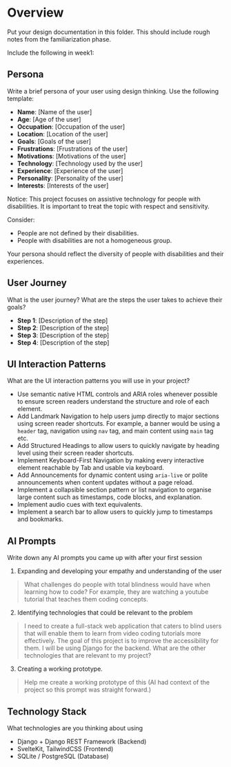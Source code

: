 # Overview

Put your design documentation in this folder.
This should include rough notes from the familiarization phase.

Include the following in week1:

## Persona

Write a brief persona of your user using design thinking. Use the following template:

- **Name**: [Name of the user]
- **Age**: [Age of the user]
- **Occupation**: [Occupation of the user]
- **Location**: [Location of the user]
- **Goals**: [Goals of the user]
- **Frustrations**: [Frustrations of the user]
- **Motivations**: [Motivations of the user]
- **Technology**: [Technology used by the user]
- **Experience**: [Experience of the user]
- **Personality**: [Personality of the user]
- **Interests**: [Interests of the user]

Notice: This project focuses on assistive technology for people with disabilities. It is important to treat the topic with respect and sensitivity.

Consider:

- People are not defined by their disabilities.
- People with disabilities are not a homogeneous group.

Your persona should reflect the diversity of people with disabilities and their experiences.

## User Journey

What is the user journey? What are the steps the user takes to achieve their goals?

- **Step 1**: [Description of the step]
- **Step 2**: [Description of the step]
- **Step 3**: [Description of the step]
- **Step 4**: [Description of the step]

## UI Interaction Patterns

What are the UI interaction patterns you will use in your project?
- Use semantic native HTML controls and ARIA roles whenever possible to ensure screen readers understand the structure and role of each element.
- Add Landmark Navigation to help users jump directly to major sections using screen reader shortcuts. For example, a banner would be using a
`header` tag, navigation using `nav` tag, and main content using `main` tag etc.
- Add Structured Headings to allow users to quickly navigate by heading level using their screen reader shortcuts.
- Implement Keyboard-First Navigation by making every interactive element reachable by Tab and usable via keyboard.
- Add Announcements for dynamic content using `aria-live` or polite announcements when content updates without a page reload.
- Implement a collapsible section pattern or list navigation to organise large content such as timestamps, code blocks, and explanation.
- Implement audio cues with text equivalents.
- Implement a search bar to allow users to quickly jump to timestamps and bookmarks.

## AI Prompts

Write down any AI prompts you came up with after your first session

1. Expanding and developing your empathy and understanding of the user
> What challenges do people with total blindness would have when learning how to code? For example, they are watching a youtube tutorial that teaches them coding concepts.

2. Identifying technologies that could be relevant to the problem
> I need to create a full-stack web application that caters to blind users that will enable them to learn from video coding tutorials more effectively. The goal of this project is to improve the accessibility for them. I will be using Django for the backend. What are the other technologies that are relevant to my project?

3. Creating a working prototype.
> Help me create a working prototype of this (AI had context of the project so this prompt was straight forward.)

## Technology Stack

What technologies are you thinking about using

- Django + Django REST Framework (Backend)
- SvelteKit, TailwindCSS (Frontend)
- SQLite / PostgreSQL (Database)
